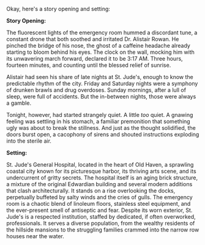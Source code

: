 Okay, here's a story opening and setting:

**Story Opening:**

The fluorescent lights of the emergency room hummed a discordant tune, a constant drone that both soothed and irritated Dr. Alistair Rowan. He pinched the bridge of his nose, the ghost of a caffeine headache already starting to bloom behind his eyes. The clock on the wall, mocking him with its unwavering march forward, declared it to be 3:17 AM. Three hours, fourteen minutes, and counting until the blessed relief of sunrise.

Alistair had seen his share of late nights at St. Jude's, enough to know the predictable rhythm of the city. Friday and Saturday nights were a symphony of drunken brawls and drug overdoses. Sunday mornings, after a lull of sleep, were full of accidents. But the in-between nights, those were always a gamble.

Tonight, however, had started strangely quiet. A little *too* quiet. A gnawing feeling was settling in his stomach, a familiar premonition that something ugly was about to break the stillness. And just as the thought solidified, the doors burst open, a cacophony of sirens and shouted instructions exploding into the sterile air.

**Setting:**

St. Jude's General Hospital, located in the heart of Old Haven, a sprawling coastal city known for its picturesque harbor, its thriving arts scene, and its undercurrent of gritty secrets. The hospital itself is an aging brick structure, a mixture of the original Edwardian building and several modern additions that clash architecturally. It stands on a rise overlooking the docks, perpetually buffeted by salty winds and the cries of gulls. The emergency room is a chaotic blend of linoleum floors, stainless steel equipment, and the ever-present smell of antiseptic and fear. Despite its worn exterior, St. Jude's is a respected institution, staffed by dedicated, if often overworked, professionals. It serves a diverse population, from the wealthy residents of the hillside mansions to the struggling families crammed into the narrow row houses near the water.
